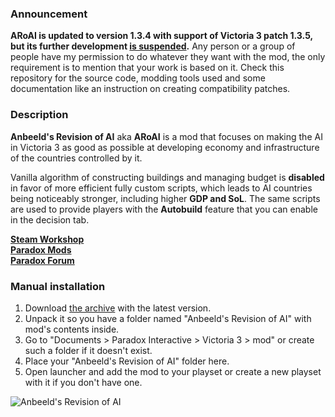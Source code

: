 ### Announcement

**ARoAI is updated to version 1.3.4 with support of Victoria 3 patch 1.3.5, but its further development [is suspended](https://forum.paradoxplaza.com/forum/threads/anbeelds-revision-of-ai.1551230/post-28821582).** Any person or a group of people have my permission to do whatever they want with the mod, the only requirement is to mention that your work is based on it. Check this repository for the source code, modding tools used and some documentation like an instruction on creating compatibility patches.

### Description

**Anbeeld's Revision of AI** aka **ARoAI** is a mod that focuses on making the AI in Victoria 3 as good as possible at developing economy and infrastructure of the countries controlled by it.

Vanilla algorithm of constructing buildings and managing budget is **disabled** in favor of more efficient fully custom scripts, which leads to AI countries being noticeably stronger, including higher **GDP and SoL**. The same scripts are used to provide players with the **Autobuild** feature that you can enable in the decision tab.

**[Steam Workshop](https://steamcommunity.com/sharedfiles/filedetails/?id=2880152075)**  
**[Paradox Mods](https://mods.paradoxplaza.com/mods/51961/Any)**  
**[Paradox Forum](https://forum.paradoxplaza.com/forum/threads/anbeelds-revision-of-ai.1551230/)**

### Manual installation

1) Download [the archive](https://github.com/Anbeeld/ARoAI/releases) with the latest version.
2) Unpack it so you have a folder named "Anbeeld's Revision of AI" with mod's contents inside.
3) Go to "Documents > Paradox Interactive > Victoria 3 > mod" or create such a folder if it doesn't exist.
4) Place your "Anbeeld's Revision of AI" folder here.
5) Open launcher and add the mod to your playset or create a new playset with it if you don't have one.

![Anbeeld's Revision of AI](https://modscontent.paradox-interactive.com/victoria3/a9003b10-56d9-11ed-89ee-c11444f9581a/content/screenshots/8f204da0-cbed-11ed-867a-2d1cff8f5376_aroai1936.jpg)